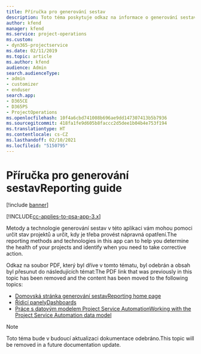 ```yaml
---
title: Příručka pro generování sestav
description: Toto téma poskytuje odkaz na informace o generování sestav.
author: kfend
manager: kfend
ms.service: project-operations
ms.custom:
- dyn365-projectservice
ms.date: 02/11/2019
ms.topic: article
ms.author: kfend
audience: Admin
search.audienceType:
- admin
- customizer
- enduser
search.app:
- D365CE
- D365PS
- ProjectOperations
ms.openlocfilehash: 10f4a6cbd741008b696ae9dd147307413b5b7936
ms.sourcegitcommit: 418fa1fe9d605b8faccc2d5dee1b04b4e753f194
ms.translationtype: HT
ms.contentlocale: cs-CZ
ms.lasthandoff: 02/10/2021
ms.locfileid: "5150795"
---
```

# <a name="reporting-guide"></a><span data-ttu-id="ca185-103">Příručka pro generování sestav</span><span class="sxs-lookup"><span data-stu-id="ca185-103">Reporting guide</span></span>

[!include [banner](../../includes/psa-now-project-operations.md)]

[!INCLUDE[cc-applies-to-psa-app-3.x](../../includes/cc-applies-to-psa-app-3x.md)]

<span data-ttu-id="ca185-104">Metody a technologie generování sestav v této aplikaci vám mohou pomoci určit stav projektů a určit, kdy je třeba provést nápravná opatření.</span><span class="sxs-lookup"><span data-stu-id="ca185-104">The reporting methods and technologies in this app can to help you determine the health of your projects and identify when you need to take corrective action.</span></span> 

<span data-ttu-id="ca185-105">Odkaz na soubor PDF, který byl dříve v tomto tématu, byl odebrán a obsah byl přesunut do následujících témat:</span><span class="sxs-lookup"><span data-stu-id="ca185-105">The PDF link that was previously in this topic has been removed and the content has been moved to the following topics:</span></span>

- [<span data-ttu-id="ca185-106">Domovská stránka generování sestav</span><span class="sxs-lookup"><span data-stu-id="ca185-106">Reporting home page</span></span>](../reports-reporting-dynamics-365-project-service.md)
- [<span data-ttu-id="ca185-107">Řídicí panely</span><span class="sxs-lookup"><span data-stu-id="ca185-107">Dashboards</span></span>](../reports-dashboards.md)
- [<span data-ttu-id="ca185-108">Práce s datovým modelem Project Service Automation</span><span class="sxs-lookup"><span data-stu-id="ca185-108">Working with the Project Service Automation data model</span></span>](../reports-working-project-service-data-model.md)

> [!NOTE]
> <span data-ttu-id="ca185-109">Toto téma bude v budoucí aktualizaci dokumentace odebráno.</span><span class="sxs-lookup"><span data-stu-id="ca185-109">This topic will be removed in a future documentation update.</span></span> 
